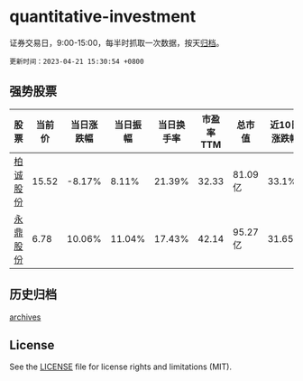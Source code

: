 # quantitative-investment

证券交易日，9:00-15:00，每半时抓取一次数据，按天[归档](archives)。

`更新时间：2023-04-21 15:30:54 +0800`

## 强势股票

|股票|当前价|当日涨跌幅|当日振幅|当日换手率|市盈率TTM|总市值|近10日涨跌幅|
|----|----|----|----|----|----|----|----|
|[柏诚股份](https://xueqiu.com/S/SH601133)|15.52|-8.17%|8.11%|21.39%|32.33|81.09亿|33.1%|
|[永鼎股份](https://xueqiu.com/S/SH600105)|6.78|10.06%|11.04%|17.43%|42.14|95.27亿|31.65%|

## 历史归档

[archives](archives)

## License

See the [LICENSE](LICENSE) file for license rights and limitations (MIT).